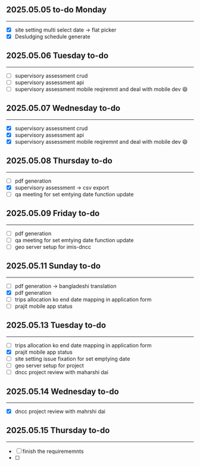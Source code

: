 ## 2025.05.05 to-do Monday

---

* [X] site setting multi select date  -> flat picker
* [X] Desludging schedule generate

## 2025.05.06 Tuesday to-do

---

* [ ] supervisory assessment crud
* [ ] supervisory assessment api
* [ ] supervisory assessment mobile reqiremnt and deal with mobile dev 😄

## 2025.05.07 Wednesday to-do

---

* [X] supervisory assessment crud
* [X] supervisory assessment api
* [X] supervisory assessment mobile reqiremnt and deal with mobile dev 😄

## 2025.05.08 Thursday to-do

---

* [ ] pdf generation
* [X] supervisory assessment -> csv export
* [ ] qa meeting for set emtying date function update

## 2025.05.09 Friday to-do

---

* [ ] pdf generation
* [ ] qa meeting for set emtying date function update
* [ ] geo server setup for imis-dncc

## 2025.05.11 Sunday to-do

---

* [ ] pdf generation -> bangladeshi  translation
* [X] pdf generation
* [ ] trips allocation ko end date mapping in application form
* [ ] prajit mobile app status

## 2025.05.13 Tuesday to-do

---

* [ ] trips allocation ko end date mapping in application form
* [X] prajit mobile app status
* [ ] site setting issue fixation for set emptying date
* [ ] geo server setup for project
* [ ] dncc project review with maharshi dai

## 2025.05.14 Wednesday to-do

---

* [X] dncc project review with mahrshi dai

## 2025.05.15 Thursday to-do

---

* [ ] finish the requirememnts
* [ ]
